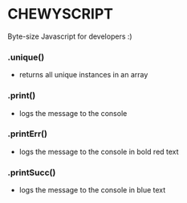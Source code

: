# CHEWYSCRIPT
Byte-size Javascript for developers :)

### .unique() 
- returns all unique instances in an array

### .print()
- logs the message to the console

### .printErr()
- logs the message to the console in bold red text

### .printSucc()
- logs the message to the console in blue text